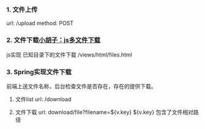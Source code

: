 ### 1. 文件上传
url: /upload
method: POST

### 2. 文件下载[小胡子：js多文件下载](https://github.com/barretlee/javascript-multiple-download)
js实现 已知目录下的文件下载
/views/html/files.html

### 3. Spring实现文件下载
前端上送文件名称，后台检查文件是否存在，存在的提供下载。

1. 文件list
url: /download

2. 文件下载
url: download/file?filename=${v.key}
${v.key} 包含了文件相对路径




